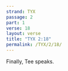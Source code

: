 ```yaml
---
strand: TYX
passage: 2
part: 1
verse: 18
layout: verse
title: "TYX 2:18"
permalink: /TYX/2/18/
---
```

Finally, Tee speaks.
